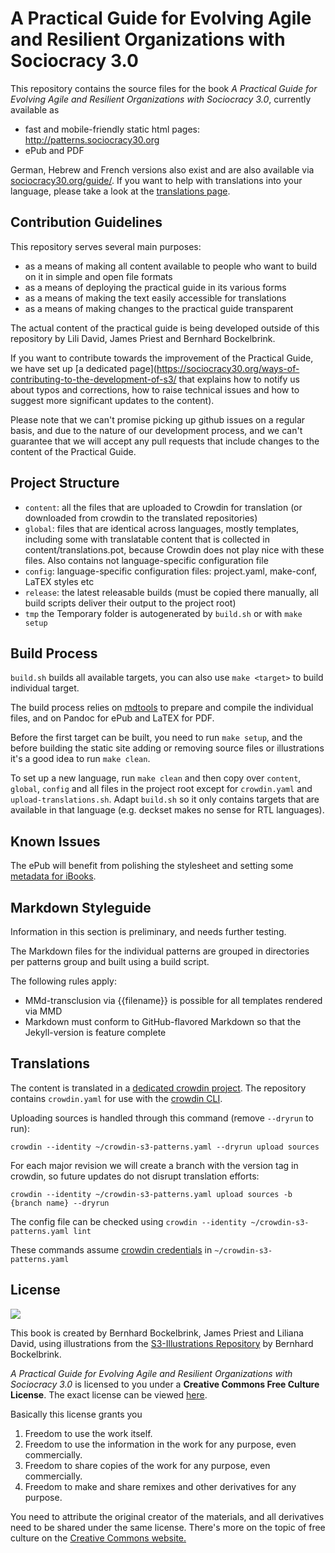 # A Practical Guide for Evolving Agile and Resilient Organizations with Sociocracy 3.0

This repository contains the source files for the book _A Practical Guide for Evolving Agile and Resilient Organizations with Sociocracy 3.0_, currently available as 

* fast and mobile-friendly static html pages: <http://patterns.sociocracy30.org>
* ePub and PDF

German, Hebrew and French versions also exist and are also available via [sociocracy30.org/guide/](http://sociocracy30.org/guide/). If you want to help with translations into your language, please take a look at the [translations page](http://sociocracy30.org/translations/).

## Contribution Guidelines

This repository serves several main purposes:

- as a means of making all content available to people who want to build on it in simple and open file formats
- as a means of deploying the practical guide in its various forms
- as a means of making the text easily accessible for translations
- as a means of making changes to the practical guide transparent

The actual content of the practical guide is being developed outside of this repository by Lili David, James Priest and Bernhard Bockelbrink.

If you want to contribute towards the improvement of the Practical Guide, we have set up [a dedicated page](https://sociocracy30.org/ways-of-contributing-to-the-development-of-s3/ that explains how to notify us about typos and corrections, how to raise technical issues and how to suggest more significant updates to the content). 

Please note that we can't promise picking up github issues on a regular basis, and due to the nature of our development process, and we can't guarantee that we will accept any pull requests that include changes to the content of the Practical Guide.

## Project Structure

- `content`: all the files that are uploaded to Crowdin for translation (or downloaded from crowdin to the translated repositories)
- `global`: files that are identical across languages, mostly templates, including some with translatable content that is collected in content/translations.pot, because Crowdin does not play nice with these files. Also contains not language-specific configuration file
- `config`: language-specific configuration files: project.yaml, make-conf, LaTEX styles etc
- `release`: the latest releasable builds (must be copied there manually, all build scripts deliver their output to the project root)
- `tmp` the Temporary folder is autogenerated by  `build.sh` or with `make setup`


## Build Process

`build.sh` builds all available targets, you can also use `make <target>` to build individual target.

The build process relies on [mdtools](https://github.com/bboc/mdtools) to prepare and compile the individual files, and on Pandoc for ePub and LaTEX for PDF.

Before the first target can be built, you need to run `make setup`, and the before building the static site adding or removing source files or illustrations it's a good idea to run `make clean`.

To set up a new language, run `make clean` and then copy over `content`, `global`, `config` and all files in the project root except for `crowdin.yaml` and `upload-translations.sh`. Adapt `build.sh` so it only contains targets that are available in that language (e.g. deckset makes no sense for RTL languages).

## Known Issues

The ePub will benefit from polishing the stylesheet and setting some [metadata for iBooks](http://pandoc.org/MANUAL.html#epub-metadata).
 
## Markdown Styleguide

Information in this section is preliminary, and needs further testing.

The Markdown files for the individual patterns are grouped in directories per patterns group and built using a build script. 

The following rules apply:

* MMd-transclusion  via {{filename}} is possible for all templates rendered via MMD 
* Markdown must conform to GitHub-flavored Markdown so that the Jekyll-version is feature complete 


## Translations

The content is translated in a [dedicated crowdin project](https://crowdin.com/project/sociocracy-30). The repository contains `crowdin.yaml` for use with the [crowdin CLI](https://support.crowdin.com/cli-tool/). 

Uploading sources is handled through this command (remove `--dryrun` to run):

`crowdin --identity ~/crowdin-s3-patterns.yaml --dryrun upload sources`

For each major revision we will create a branch with the version tag in crowdin, so future updates do not disrupt translation efforts:

`crowdin --identity ~/crowdin-s3-patterns.yaml upload sources -b {branch name} --dryrun`

The config file can be checked using 
`crowdin --identity ~/crowdin-s3-patterns.yaml lint`

 These commands assume [crowdin credentials](https://support.crowdin.com/configuration-file/#cli-2) in `~/crowdin-s3-patterns.yaml`


## License 

[![](http://creativecommons.org/images/deed/seal.png)](http://creativecommons.org/freeworks)

This book is created by Bernhard Bockelbrink, James Priest and Liliana David, using illustrations from the [S3-Illustrations Repository](https://github.com/S3-working-group/s3-illustrations) by Bernhard Bockelbrink.

_A Practical Guide for Evolving Agile and Resilient Organizations with Sociocracy 3.0_ is licensed to you under a **Creative Commons Free Culture License**. The exact license can be viewed [here](http://creativecommons.org/licenses/by-sa/4.0/).

Basically this license grants you

1. Freedom to use the work itself.
2. Freedom to use the information in the work for any purpose, even commercially.
3. Freedom to share copies of the work for any purpose, even commercially.
4. Freedom to make and share remixes and other derivatives for any purpose. 

You need to attribute the original creator of the materials, and all derivatives need to be shared under the same license. There's more on the topic of free culture on the [Creative Commons website.](http://creativecommons.org/freeworks)

